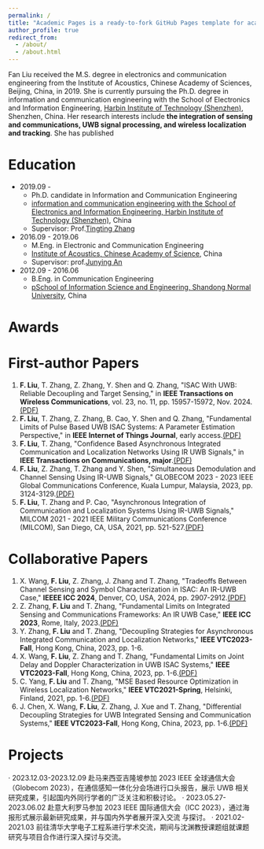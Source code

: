 ```yaml
---
permalink: /
title: "Academic Pages is a ready-to-fork GitHub Pages template for academic personal websites"
author_profile: true
redirect_from: 
  - /about/
  - /about.html
---
```


Fan Liu received the M.S. degree in electronics and communication engineering from the Institute of Acoustics, Chinese Academy of Sciences, Beijing, China, in 2019. She is currently pursuing the Ph.D. degree in information and communication engineering with the School of Electronics and Information Engineering, [Harbin Institute of Technology (Shenzhen)](https://www.hitsz.edu.cn/index.html), Shenzhen, China. Her research interests include **the integration of sensing and communications, UWB signal processing, and wireless localization and tracking**. She has published 

Education 
======
  * 2019.09 - 
    * Ph.D. candidate in Information and Communication Engineering
    * [information and communication engineering with the School of Electronics and Information Engineering, Harbin Institute of Technology (Shenzhen)](https://www.hitsz.edu.cn/index.html), China
    * Supervisor: Prof.[Tingting Zhang](https://faculty.hitsz.edu.cn/zhangtingting)
  * 2016.09 - 2019.06
    * M.Eng. in Electronic and Communication Engineering
    * [Institute of  Acoustics, Chinese  Academy of Science](http://www.ioa.ac.cn/), China
    * Supervisor: prof.[Junying An](https://people.ucas.ac.cn/~0036105)
  * 2012.09 - 2016.06
    * B.Eng. in Communication Engineering
    * [pSchool of Information Science and Engineering, Shandong Normal University](http://www.ischool.sdnu.edu.cn/index.htm), China

Awards
=====

First-author Papers
=====
1. **F. Liu**, T. Zhang, Z. Zhang, Y. Shen and Q. Zhang, "ISAC With UWB: Reliable Decoupling and Target Sensing," in **IEEE Transactions on Wireless Communications**, vol. 23, no. 11, pp. 15957-15972, Nov. 2024.[(PDF)]()
2. **F. Liu**, T. Zhang, Z. Zhang, B. Cao, Y. Shen and Q. Zhang, "Fundamental Limits of Pulse Based UWB ISAC Systems: A Parameter Estimation Perspective," in **IEEE Internet of Things Journal**, early access.[(PDF)]()
3. **F. Liu**, T. Zhang, "Confidence Based Asynchronous Integrated Communication and Localization Networks Using IR UWB Signals," in **IEEE Transactions on Communications, major**.[(PDF)]()
4. **F. Liu**, Z. Zhang, T. Zhang and Y. Shen, "Simultaneous Demodulation and Channel Sensing Using IR-UWB Signals," GLOBECOM 2023 - 2023 IEEE Global Communications Conference, Kuala Lumpur, Malaysia, 2023, pp. 3124-3129.[(PDF)]()
5. **F. Liu**, T. Zhang and P. Cao, "Asynchronous Integration of Communication and Localization Systems Using IR-UWB Signals," MILCOM 2021 - 2021 IEEE Military Communications Conference (MILCOM), San Diego, CA, USA, 2021, pp. 521-527.[(PDF)]() 

Collaborative Papers
=====
1. X. Wang, **F. Liu**, Z. Zhang, J. Zhang and T. Zhang, "Tradeoffs Between Channel Sensing and Symbol Characterization in ISAC: An IR-UWB Case," **IEEEE ICC 2024**, Denver, CO, USA, 2024, pp.
2907-2912.[(PDF)]()
2. Z. Zhang, **F. Liu** and T. Zhang, "Fundamental Limits on Integrated Sensing and Communications Frameworks: An IR UWB Case," **IEEE ICC 2023**, Rome, Italy, 2023.[(PDF)]()
3. Y. Zhang, **F. Liu** and T. Zhang, "Decoupling Strategies for Asynchronous Integrated Communication and Localization Networks," **IEEE VTC2023-Fall**, Hong Kong, China, 2023, pp. 1-6.
4. X. Wang, **F. Liu**, Z. Zhang and T. Zhang, "Fundamental Limits on Joint Delay and Doppler Characterization in UWB ISAC Systems," **IEEE VTC2023-Fall**, Hong Kong, China, 2023, pp. 1-6.[(PDF)]()
5. C. Yang, **F. Liu** and T. Zhang, "MSE Based Resource Optimization in Wireless Localization Networks," **IEEE VTC2021-Spring**, Helsinki, Finland, 2021, pp. 1-6.[(PDF)]()
6. J. Chen, X. Wang, **F. Liu**, Z. Zhang, J. Xue and T. Zhang, "Differential Decoupling Strategies for UWB Integrated Sensing and Communication Systems," **IEEE VTC2023-Fall**, Hong Kong, China, 2023, pp. 1-6.[(PDF)]()

Projects
=====

· 2023.12.03-2023.12.09
赴马来西亚吉隆坡参加 2023 IEEE 全球通信大会（Globecom 2023），在通信感知一体化分会场进行口头报告，展示 UWB
相关研究成果，引起国内外同行学者的广泛关注和积极讨论。
· 2023.05.27-2023.06.02
赴意大利罗马参加 2023 IEEE 国际通信大会（ICC 2023），通过海报形式展示最新研究成果，并与国内外学者展开深入交流
与探讨。
· 2021.02-2021.03
前往清华大学电子工程系进行学术交流，期间与沈渊教授课题组就课题研究与项目合作进行深入探讨与交流。



